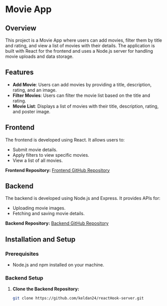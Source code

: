 # Movie App

## Overview

This project is a Movie App where users can add movies, filter them by title and rating, and view a list of movies with their details. The application is built with React for the frontend and uses a Node.js server for handling movie uploads and data storage.

## Features

- **Add Movie**: Users can add movies by providing a title, description, rating, and an image.
- **Filter Movies**: Users can filter the movie list based on the title and rating.
- **Movie List**: Displays a list of movies with their title, description, rating, and poster image.

## Frontend

The frontend is developed using React. It allows users to:
- Submit movie details.
- Apply filters to view specific movies.
- View a list of all movies.

**Frontend Repository:** [Frontend GitHub Repository](#)

## Backend

The backend is developed using Node.js and Express. It provides APIs for:
- Uploading movie images.
- Fetching and saving movie details.

**Backend Repository:** [Backend GitHub Repository](https://github.com/keldan24/reactHook-server.git)

## Installation and Setup

### Prerequisites

- Node.js and npm installed on your machine.

### Backend Setup

1. **Clone the Backend Repository:**

   ```bash
   git clone https://github.com/keldan24/reactHook-server.git

